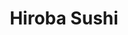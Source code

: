---
layout: place
title: "Hiroba Sushi"
permalink: /nevada/sparks/hiroba-sushi.html
stateAbbr: NV
stateName: Nevada
cityName: Sparks
seo:
  name: "Hiroba Sushi"
  type: Restaurant
  links: http://hirobasushinv.com/
description: "Hiroba Sushi serves delicious sushi in Sparks, Nevada. Try fresh Japanese dishes for a great dining experience. "
place_id: ChIJI-1XA7k-mYAR-vHkVFou5BI
photos:
  - name: >-
      places/ChIJI-1XA7k-mYAR-vHkVFou5BI/photos/AeeoHcLXZOKrjthfq0SrRlhcX5ywtK_bEk1lOkhq4Dd6QkKUCKGP3GmdxCbP_IFWxzAcIrTh3Dp0F1eprLXB69Xv36F2mDQ_wso79_oJCgaU6xMWrInBd0kos51xDGm-2BDat6B2jTmwP0sV9h_9r7VI_zHvJDmKs7HUb699s_F4gQqzFDJ3nz1FIr3qbTQruVyq2cxSUPeJ-FW1hJfLT2SFYeWNXJ4x6aN8uCzQ-YIu3NDzPLVVrUIRCNYSmFuEj2D8cDS2ulhkmfcfbG27cGmlg8FCy_iLf33Tr8_Q_juclYXiNMgXDbZYNAvc0xRepH9CBWWMYjumebMChKBFdlYYtAI8eL3g_1U2XMB-0MyE-_FugHTZzzsP85AyFO2VSdAiL0wyLdbsslZDRTh9qCiunkCkiEk-mP4aDiuK_ATsDFOO5A
    widthPx: 4032
    heightPx: 3024
    authorAttributions:
      - displayName: Won Yim
        uri: https://maps.google.com/maps/contrib/110903400351710204863
        photoUri: >-
          https://lh3.googleusercontent.com/a-/ALV-UjUfifxH-XkHBid0PtZU4SOB5p1JBhVrhAy5qMsFbwHVXwOrOvwsGg=s100-p-k-no-mo
    flagContentUri: >-
      https://www.google.com/local/imagery/report/?cb_client=maps_api_places.places_api&image_key=!1e10!2sCIHM0ogKEICAgICEvtjzGQ&hl=en-US
    googleMapsUri: >-
      https://www.google.com/maps/place//data=!3m4!1e2!3m2!1sCIHM0ogKEICAgICEvtjzGQ!2e10!4m2!3m1!1s0x80993eb90357ed23:0x12e42e5a54e4f1fa
  - name: >-
      places/ChIJI-1XA7k-mYAR-vHkVFou5BI/photos/AeeoHcJQhU5-J6WHQFMdlt_JR3EzeahpDFvatxv2ytCPCx6jYGZXo5Weuo7INu3yBbcgIo64zL28yX6xT008u_j7Rv8_1epTp0XTr8iig1m3h_sG2gZHMCbgsY4K5koaz8EOas8wz-MLLS-1VyO2k3N9Qfre766GNEUchBYw54SabVM-VQnDZmll95J1iL-DQc4L8VYF-gIoziRDzRMDOJQ-spGCxwJCfaalD5ffrX18gNlUV0hS2JenfFuyoumEbLAcOvSjmkbBxtjL0fGMGQ9w3N_0nF83aljyqubjTcGabiWPpg0dWkthdGdGma_upQDyzvWDhR7HxBZVsM4-vHEAnEwvkcraajAPR2ZgVlMYOPZwaDl0ZU_LbIgRNxDSFPUH92jPfCtvCWazPT2_VpDoEKt4Lr3EWgTpEj9BiCByDVbYjhA
    widthPx: 4080
    heightPx: 3072
    authorAttributions:
      - displayName: April Heinsch
        uri: https://maps.google.com/maps/contrib/109843795453877046003
        photoUri: >-
          https://lh3.googleusercontent.com/a-/ALV-UjVd2_O0G5p6H5lu9nBWlO8wVjkcmSPNaRkK7GQPqKOnJMsNmMlBrw=s100-p-k-no-mo
    flagContentUri: >-
      https://www.google.com/local/imagery/report/?cb_client=maps_api_places.places_api&image_key=!1e10!2sCIHM0ogKEICAgIC_qpSUgAE&hl=en-US
    googleMapsUri: >-
      https://www.google.com/maps/place//data=!3m4!1e2!3m2!1sCIHM0ogKEICAgIC_qpSUgAE!2e10!4m2!3m1!1s0x80993eb90357ed23:0x12e42e5a54e4f1fa
  - name: >-
      places/ChIJI-1XA7k-mYAR-vHkVFou5BI/photos/AeeoHcIZAPemZmE4p3gmvWZAFm1oQ9mHer4elu3K6t336N2Ezf8Yn8OXmLvBhs7RS7UGenHsw68pIPPivOgQMEpi5-9hsKcueaNXQO2cLcHsaSvDFaf3fO5xz88DUelmM8Rl4u5Yahlnfea84QuCxI61l86DDf6CDp74_cITbLAHjiWRVTZuLonig3eKo-KQ67zHdfr-hB2ZbJK4nVig4ebpCQ7fOymIOTKR7dZRo_gJHnzJtjVdP9e_DFGy_NsFC3I7WXTDBv7jvSV3zJwzj4ylY5wLMC2QJ3pHYCiQlMA8VVKSCW2aiT2rnMT7VRw00Bq2MaV437hTxnFDdqx8lFgFmkmSCIVNFcTruiCkKFiEtK3ldgT-uFfFxqjXivco9fk-AJhzszU9rHGdLhXb_pYmFAmK5gFrfXdjWQNC9yk8TdjP22TI
    widthPx: 4000
    heightPx: 3000
    authorAttributions:
      - displayName: Mox Wanderer
        uri: https://maps.google.com/maps/contrib/106106842958733038343
        photoUri: >-
          https://lh3.googleusercontent.com/a-/ALV-UjUXLtp920EmTvZkv8FPgKn59hwrAShx_G2U2sRarWfoIIXK-8pg=s100-p-k-no-mo
    flagContentUri: >-
      https://www.google.com/local/imagery/report/?cb_client=maps_api_places.places_api&image_key=!1e10!2sCIHM0ogKEICAgICN-seLmwE&hl=en-US
    googleMapsUri: >-
      https://www.google.com/maps/place//data=!3m4!1e2!3m2!1sCIHM0ogKEICAgICN-seLmwE!2e10!4m2!3m1!1s0x80993eb90357ed23:0x12e42e5a54e4f1fa
  - name: >-
      places/ChIJI-1XA7k-mYAR-vHkVFou5BI/photos/AeeoHcK5kx-06NYaVCCCDa_8FhB6cH662_pSiY6S19Yt29w7boab6m86kmcuBO26JXozJjIjJHUG0twYVOtztJOv4GuNkEcxHx7kQUTBJVSeOqeDpoGTmyoV0Wqb-0FEPDhvxElPaqIFc49BtT04b9VpMMfncAtrJAKc9KW0DXVQ7jIt5lhQTNk-SS7MHF4Cg2Kz6xuQ1LQWnpUY-btQMbc3Zy5-cEszCO3BAzuTxEN1Z3UBfdT68ZnyoHtZH9Z84ZHtt-jIJmMcS1XqStVQ1_Q2CmfDNp47AR4_noRg7CThDKUa5WI92pY5OXea77VwkfNV2obcBtpcw6PJ3EI8CUHoqD5X4zTy15j0o3NY2mJPxuKsxguEs2pDrVzvBBD08JvLUzCyXcisx4SoSxW8v8oqCLUlvycCF0YaE-tpZjIMLrI6iU2W_N8qk9JmN7432CDm
    widthPx: 3000
    heightPx: 4000
    authorAttributions:
      - displayName: TEUILA GALLOWAY
        uri: https://maps.google.com/maps/contrib/103260228162056804899
        photoUri: >-
          https://lh3.googleusercontent.com/a/ACg8ocJE51xtROjSOlJYUhPifAC2x2fHzBB9OUQ_tu8OXSxKSbufs9PA=s100-p-k-no-mo
    flagContentUri: >-
      https://www.google.com/local/imagery/report/?cb_client=maps_api_places.places_api&image_key=!1e10!2sCIABIhADydER5C1nfmfvbyIACTln&hl=en-US
    googleMapsUri: >-
      https://www.google.com/maps/place//data=!3m4!1e2!3m2!1sCIABIhADydER5C1nfmfvbyIACTln!2e10!4m2!3m1!1s0x80993eb90357ed23:0x12e42e5a54e4f1fa
  - name: >-
      places/ChIJI-1XA7k-mYAR-vHkVFou5BI/photos/AeeoHcJQwAKDSrjv8HMcZNeJ8AOiu__rfnM07o5O7JeNbdSbOtC-DICWzpPQ_fb3k0duQAGjTQxRQUiNI_Xyz8oW1lXQVPbFYqj5jHnMwQLPisQDqcOu_F0vuHXbxcMDVt3zjp-EFxwrLZYKc_F1oCkR0z7GzwhMCuRj9ljMZBeDILiN_Z6Yei3u3QfDcJsfBhpAnurN3_z82jYwi9O10FZQ19mJfMpIPG_HyUmAPqiGOWIG8L8n9lIc7lxUGppWfEa5PTu5XTlWhY_vqkUB1orWD7Qnt1L1YsnCMUL4x7XKq_m47Slb7NyncsfesDmLPvYAJ4CYjvo4uU3ejz8bZEAPxIzsdHuTKkPxD2LF3oCuBRc-hR3akB8H3OO8G5P0IiRiH-PS5HcLxFh7jCFYjqLnbE9FHMvrdcESVe0UPAdxzqmtysu8
    widthPx: 4080
    heightPx: 3072
    authorAttributions:
      - displayName: Chad Grayot
        uri: https://maps.google.com/maps/contrib/110214733861195633070
        photoUri: >-
          https://lh3.googleusercontent.com/a-/ALV-UjV6Ldh2INN3h2sSLiZIPaDgIu_KAMdhH8tP7m011snGUKDAKQU=s100-p-k-no-mo
    flagContentUri: >-
      https://www.google.com/local/imagery/report/?cb_client=maps_api_places.places_api&image_key=!1e10!2sCIHM0ogKEICAgIC1-66-1gE&hl=en-US
    googleMapsUri: >-
      https://www.google.com/maps/place//data=!3m4!1e2!3m2!1sCIHM0ogKEICAgIC1-66-1gE!2e10!4m2!3m1!1s0x80993eb90357ed23:0x12e42e5a54e4f1fa
  - name: >-
      places/ChIJI-1XA7k-mYAR-vHkVFou5BI/photos/AeeoHcKtQ6hYy2IoRSIhYwPIhHY-KGCXDaRg7EgyFXphIC_GzTnFjz5LdO6GWTAbXFj-jaQXwoSrBDk4Qk2g-CBcP3qijtnbMn997cFUPeNg5qpiHihMdMpKgZd3IuLv2RoLnm-pDliLQp00-zhR-XoH2PHPUlVXuVrlb24wcgDLGxU5OKa9ypy1I5nRbwZHsYQ8U1ECHCAyB_Kv99gws4Nn_RRleuWEpm6n_ZwmFIO5jarFLT54IkO__NKqJWW5UAHu2ARjHRpWmrjzdJIzGzuU7M6R_nKVldWOPbsLFqFCin2Ub_vlDMKk-YuBo9oeZ4ydv8vMyVP8F5mVgrNidYqrH1OWlRhvI66oN_2claxJqGPmwLoYrn7OmknLqcQNPxjLJyWAjJEP_Gwpf2jFcBT7rUQaQdLVgvo6Fv1UEw
    widthPx: 2268
    heightPx: 4032
    authorAttributions:
      - displayName: Jim Gaston
        uri: https://maps.google.com/maps/contrib/103676464667776660553
        photoUri: >-
          https://lh3.googleusercontent.com/a-/ALV-UjXYgckZz3J-O61Yi5GzVDnmb57hmiv3NHO_GY4o8fF0Ek-xNbhxSA=s100-p-k-no-mo
    flagContentUri: >-
      https://www.google.com/local/imagery/report/?cb_client=maps_api_places.places_api&image_key=!1e10!2sCIHM0ogKEICAgIDX6ekp&hl=en-US
    googleMapsUri: >-
      https://www.google.com/maps/place//data=!3m4!1e2!3m2!1sCIHM0ogKEICAgIDX6ekp!2e10!4m2!3m1!1s0x80993eb90357ed23:0x12e42e5a54e4f1fa
  - name: >-
      places/ChIJI-1XA7k-mYAR-vHkVFou5BI/photos/AeeoHcLIt_RktkX9RzOqMxkqz3U5Nx3pcLueNdPwCiJjfoRUlBONv1lW-xjxuBgEvw2gkOg4p8-yC3IX3hXBioy9bTHCaFHP1C58ViZ9Qbd3CI8WMMfy79dSMzOmLTzIUeMWfj4eSqonA-lvj7cBgKB2ligwKr2saa9VyP8v3ZirSyujVItx-cNPsnh3RfA4U6CBuexkybAmCOImxwBlFPkIGDlbNWUeD_xN_AxQCYuUWGJJG_KR_R63ezBqF2xBz1cXHJfdR-sxH2rTIhaTSlagsiTF1a5HLJlboFqD5ji4SaRTkk5qVd28vCrZHqp0mG2PV55UHpu5VquDTVzl9c2uzcp7PWM_U2duWBoQGsGddYZRS-juiyxNltLxM2XKascbiDXUwR3Q8eMhKZTweDYbD7USqz4wjyV8WYWw_HMW0jNmLw
    widthPx: 4032
    heightPx: 3024
    authorAttributions:
      - displayName: Rebecca M
        uri: https://maps.google.com/maps/contrib/112938809109420220960
        photoUri: >-
          https://lh3.googleusercontent.com/a-/ALV-UjWyX8RtG0SPkcO-x0Vi2TbgNuuXRW6_73GKrSVM6ScHzviPSjojEg=s100-p-k-no-mo
    flagContentUri: >-
      https://www.google.com/local/imagery/report/?cb_client=maps_api_places.places_api&image_key=!1e10!2sCIHM0ogKEICAgICqor6QIA&hl=en-US
    googleMapsUri: >-
      https://www.google.com/maps/place//data=!3m4!1e2!3m2!1sCIHM0ogKEICAgICqor6QIA!2e10!4m2!3m1!1s0x80993eb90357ed23:0x12e42e5a54e4f1fa
  - name: >-
      places/ChIJI-1XA7k-mYAR-vHkVFou5BI/photos/AeeoHcK2Od8x2lfK-zmJBEy0K8Di1wa_ChLFIGwN5QhL7zzh5JNS9-8D1HWNSnBOs2G69aGMjHj5W4AbvKEW8gzH0k7aE-ykaWEmp5s8aGjvUaL34RpEbrC8k3ZXCcW6yJQcDBnjiru50CgA2qzV4-R0-eWHwiJSqY4VWPCrSbo9g6e0AVaZx-Gtq4-0Yh9Umh-q2ileUL8wTFfOYMwoiGX4JKcv06PjcEKN-W5qQQfiXFqvk_b6H_srDYfHZ8x1IxIsJJPyogJPOFgTh8dBc_e1thm9yGYqGxERcNRP6p3qeywdc1fK4L924MnF8snJkqfHZOVmmwS2QwZcc3ccO99Qg-0a7V2uN0P1oVC8OieBtd7ii6vr9b9NzyI26Kv9GLcbWTJIGgZRJ57IiYluVvuAm8QqPIbWWDzFLecPkuJWeZv8cvwR
    widthPx: 4000
    heightPx: 3000
    authorAttributions:
      - displayName: Nathaniel Kwok
        uri: https://maps.google.com/maps/contrib/117473969117833889313
        photoUri: >-
          https://lh3.googleusercontent.com/a-/ALV-UjU5paYjtgHQTj7wTh4-twMivb4JHZ2xXzWo-YNwOJPYqKpaeCvp=s100-p-k-no-mo
    flagContentUri: >-
      https://www.google.com/local/imagery/report/?cb_client=maps_api_places.places_api&image_key=!1e10!2sCIHM0ogKEICAgIC1pqfKwwE&hl=en-US
    googleMapsUri: >-
      https://www.google.com/maps/place//data=!3m4!1e2!3m2!1sCIHM0ogKEICAgIC1pqfKwwE!2e10!4m2!3m1!1s0x80993eb90357ed23:0x12e42e5a54e4f1fa
  - name: >-
      places/ChIJI-1XA7k-mYAR-vHkVFou5BI/photos/AeeoHcLHSd3Gj2UBGQF24JchIJwMbNL8q0DquHZEZYWzrmoZwurZQENfhzOHHhJJxcd0eS703E8zeCNOm4uLdO8qUlPLpHPPMzDC1TbdPYBJoeB450VhjXzbU7GbkQWlo-C3u8h8B_3yMOTng-FvufWxzYvo_MATRdW6fKdnVKRuu7aq3ojkt7e0FRa7WhZkt2ukA-vCpzHm0JrfLphGWqWZrk9vn1uHDsmeGd1jeUZI75DhMljAFH2ug5xvXCMtWV8hNA7OO0OOyQ8YH4B1uFOmtQmWXiuJyiWFX_Jyqcv5OPXGdCzcWrG4II5qq4pw2HQj7KARL0UqOxMzalmaTxfDolPo82Ai3-zhijnKbBF4gs79aM5B20f9H6jPuiUBh-TTAmY6k5q5dU72ssDsMoMxvnvhSDUJafOFHkpbAdHurCFuHgJzQ3n8EUC1XLkGBQ
    widthPx: 3000
    heightPx: 4000
    authorAttributions:
      - displayName: TEUILA GALLOWAY
        uri: https://maps.google.com/maps/contrib/103260228162056804899
        photoUri: >-
          https://lh3.googleusercontent.com/a/ACg8ocJE51xtROjSOlJYUhPifAC2x2fHzBB9OUQ_tu8OXSxKSbufs9PA=s100-p-k-no-mo
    flagContentUri: >-
      https://www.google.com/local/imagery/report/?cb_client=maps_api_places.places_api&image_key=!1e10!2sCIABIhADycKzcQltgGfmKjsACvvo&hl=en-US
    googleMapsUri: >-
      https://www.google.com/maps/place//data=!3m4!1e2!3m2!1sCIABIhADycKzcQltgGfmKjsACvvo!2e10!4m2!3m1!1s0x80993eb90357ed23:0x12e42e5a54e4f1fa
  - name: >-
      places/ChIJI-1XA7k-mYAR-vHkVFou5BI/photos/AeeoHcIWz8ozVYh2GkbpDVA78wlObb9h13Pgr7MGf-5HkEtUlPw-m_U0H0HnKCbJnWsYt2VPvm87J5NIVzNuQxCfmfm7YEjJAIKdhnDO7IEUpDlDcFshAM2qHgDFralunokYmihUDVPTHQBgCTomlv6Enp3FTF3CkKvQSyAe9m6_nuEigJVC0Jpw2Ks71J1hLEO2txFekVjxt3P8eGYzoq848aojcsW1AzRFpfCOSfU-lJ0o7EuZaDAFr-LIcSG1VTnDBW83BgNZz0dG9SiOIoINuizZDkHm83iVpVKC3klus_iWfuJvfQSpYphoyAFUTJRg3kLouF9w7k-8SpJ5fD5pQh_HgSKGVXyk22qv2b_emgM1wpK4IKOo2rLALnk9IWI5faTgjdH0iWVFqkJSC3rjbwVr66FdjyxpNsHCTEDvbZqMKA
    widthPx: 4000
    heightPx: 1848
    authorAttributions:
      - displayName: Paul Pointer
        uri: https://maps.google.com/maps/contrib/107475303641917602285
        photoUri: >-
          https://lh3.googleusercontent.com/a-/ALV-UjVo3DExjDtfz3-ap3PTJVRxWJ5ZaOQ7PwQXLLFoR8Oag2GSq8tK=s100-p-k-no-mo
    flagContentUri: >-
      https://www.google.com/local/imagery/report/?cb_client=maps_api_places.places_api&image_key=!1e10!2sCIHM0ogKEICAgICjoZ-4Cw&hl=en-US
    googleMapsUri: >-
      https://www.google.com/maps/place//data=!3m4!1e2!3m2!1sCIHM0ogKEICAgICjoZ-4Cw!2e10!4m2!3m1!1s0x80993eb90357ed23:0x12e42e5a54e4f1fa
address: '1495 E Prater Way #113, Sparks, NV 89434, USA'
street: '1495 E Prater Way #113'
city: Sparks
state: NV
zip: '89434'
country: USA
neighborhood: null
latitude: '39.541551'
longitude: '-119.716119'
accessibility_options:
  wheelchairAccessibleParking: true
  wheelchairAccessibleEntrance: true
  wheelchairAccessibleRestroom: true
  wheelchairAccessibleSeating: true
business_status: OPERATIONAL
name: Hiroba Sushi
google_maps_links:
  directionsUri: >-
    https://www.google.com/maps/dir//''/data=!4m7!4m6!1m1!4e2!1m2!1m1!1s0x80993eb90357ed23:0x12e42e5a54e4f1fa!3e0
  placeUri: https://maps.google.com/?cid=1361263952878957050
  writeAReviewUri: >-
    https://www.google.com/maps/place//data=!4m3!3m2!1s0x80993eb90357ed23:0x12e42e5a54e4f1fa!12e1
  reviewsUri: >-
    https://www.google.com/maps/place//data=!4m4!3m3!1s0x80993eb90357ed23:0x12e42e5a54e4f1fa!9m1!1b1
  photosUri: >-
    https://www.google.com/maps/place//data=!4m3!3m2!1s0x80993eb90357ed23:0x12e42e5a54e4f1fa!10e5
primary_type: Sushi Restaurant
opening_hours:
  regular: null
  current: null
secondary_opening_hours:
  regular:
    weekdayDescriptions: null
    type: null
  current:
    weekdayDescriptions: null
    type: null
phone: (775) 470-8177
price_level: PRICE_LEVEL_MODERATE
price_range: $20 &ndash; $30
rating: '4.3'
rating_count: 487
website: http://hirobasushinv.com/
reviews: null
parking_options: null
payment_options: null
allow_dogs: null
curbside_pickup: null
delivery: null
dine_in: null
good_for_children: null
good_for_groups: null
good_for_sports: null
live_music: null
menu_for_children: null
outdoor_seating: null
reservable: null
restroom: null
serves_beer: null
serves_breakfast: null
serves_brunch: null
serves_cocktails: null
serves_coffee: null
serves_dinner: null
serves_dessert: null
serves_lunch: null
serves_vegetarian_food: null
serves_wine: null
takeout: null
summary: null

---